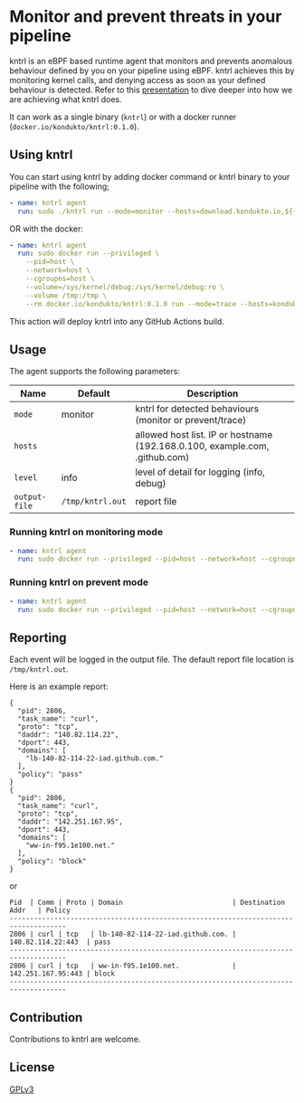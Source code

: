 # Monitor and prevent threats in your pipeline

kntrl is an eBPF based runtime agent that monitors and prevents anomalous behaviour defined by you on your pipeline using eBPF. kntrl achieves this by monitoring kernel calls, and denying access as soon as your defined behaviour is detected. Refer to this [presentation](https://docs.google.com/presentation/d/1nmbqGfIxp9UyxlfT5EJyQsEWtQaXVoWD9Qjj1MJevuk/edit?usp=sharing) to dive deeper into how we are achieving what kntrl does.

It can work as a single binary (`kntrl`) or with a docker runner (`docker.io/kondukto/kntrl:0.1.0`).

## Using kntrl

You can start using kntrl by adding docker command or kntrl binary to your pipeline with the following;

```yaml
- name: kntrl agent
  run: sudo ./kntrl run --mode=monitor --hosts=download.kondukto.io,${{ env.GITHUB_ACTIONS_URL }} 
```

OR with the docker:

```yaml
- name: kntrl agent
  run: sudo docker run --privileged \
    --pid=host \
    --network=host \
    --cgroupns=host \
    --volume=/sys/kernel/debug:/sys/kernel/debug:ro \
    --volume /tmp:/tmp \
    --rm docker.io/kondukto/kntrl:0.1.0 run --mode=trace --hosts=kondukto.io,download.kondukto.io 
```

This action will deploy kntrl into any GitHub Actions build.

## Usage

The agent supports the following parameters:

| Name                     | Default               | Description                                                                                                                                                                                                                                                                                                                                                               |
| ------------------------ | --------------------- | ------------------------------------------------------------------------------------------------------------------------------------------------------------------------------------------------------------------------------------------------------------------------------------------------------------------------------------------------------------------------- |
| `mode`                   |   monitor                    | kntrl for detected behaviours (monitor or prevent/trace)                                                                                                                                                                                                                                                                                                                  |
| `hosts`                  |                       | allowed host list. IP or hostname (192.168.0.100, example.com, .github.com)                                                                                                                                                                                                                                                                                                                                                         |
| `level`                  |   info              | level of detail for logging (info, debug)                                                                                                                                                                                                                                                                                                                               |
| `output-file`                  | `/tmp/kntrl.out`                       | report file |                                                                                                                                                                                                                                     |

### Running kntrl on monitoring mode

```yaml
- name: kntrl agent
  run: sudo docker run --privileged --pid=host --network=host --cgroupns=host --volume=/sys/kernel/debug:/sys/kernel/debug:ro --volume /tmp:/tmp --volume /etc/resolv.conf:/etc/resolv.conf --rm docker.io/kondukto/kntrl:0.0 --mode=allow --hosts=kondukto.io,download.kondukto.io --level=debug &
```

### Running kntrl on prevent mode

```yaml
- name: kntrl agent
  run: sudo docker run --privileged --pid=host --network=host --cgroupns=host --volume=/sys/kernel/debug:/sys/kernel/debug:ro --volume /tmp:/tmp --volume /etc/resolv.conf:/etc/resolv.conf --rm docker.io/kondukto/kntrl:0.0 --mode=allow --hosts=kondukto.io,download.kondukto.io --level=debug &
```

## Reporting

Each event will be logged in the output file. The default report file location is `/tmp/kntrl.out`.

Here is an example report:
```
{
  "pid": 2806,
  "task_name": "curl",
  "proto": "tcp",
  "daddr": "140.82.114.22",
  "dport": 443,
  "domains": [
    "lb-140-82-114-22-iad.github.com."
  ],
  "policy": "pass"
}
{
  "pid": 2806,
  "task_name": "curl",
  "proto": "tcp",
  "daddr": "142.251.167.95",
  "dport": 443,
  "domains": [
    "ww-in-f95.1e100.net."
  ],
  "policy": "block"
}
```

or 

```
Pid  | Comm | Proto | Domain                           | Destination Addr   | Policy
------------------------------------------------------------------------------------
2806 | curl | tcp   | lb-140-82-114-22-iad.github.com. | 140.82.114.22:443  | pass
------------------------------------------------------------------------------------
2806 | curl | tcp   | ww-in-f95.1e100.net.             | 142.251.167.95:443 | block
------------------------------------------------------------------------------------
```

## Contribution

Contributions to kntrl are welcome.

## License

[GPLv3](./LICENSE.md)
